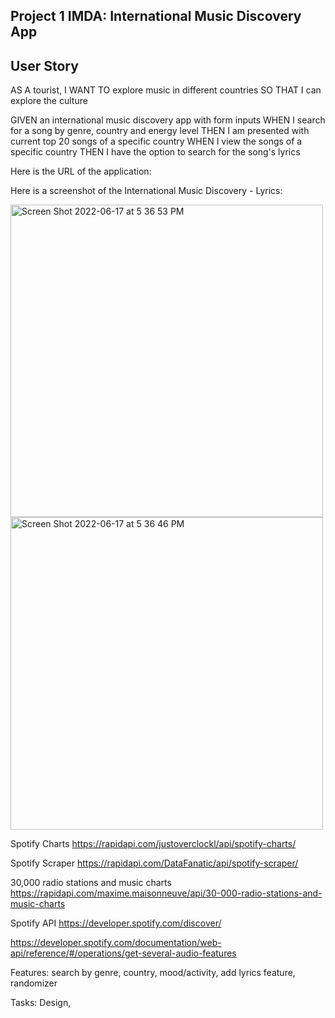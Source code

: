 ## Project 1 IMDA: International Music Discovery App

## User Story
AS A tourist,
I WANT TO explore music in different countries
SO THAT I can explore the culture

GIVEN an international music discovery app with form inputs
WHEN I search for a song by genre, country and energy level
THEN I am presented with current top 20 songs of a specific country
WHEN I view the songs of a specific country 
THEN I have the option to search for the song's lyrics

Here is the URL of the application:

Here is a screenshot of the International Music Discovery - Lyrics:

<img width="500" alt="Screen Shot 2022-06-17 at 5 36 53 PM" src="https://user-images.githubusercontent.com/100814403/174321561-1d3364cb-f415-4a87-953f-84e681e7cc95.png">


<img width="500" alt="Screen Shot 2022-06-17 at 5 36 46 PM" src="https://user-images.githubusercontent.com/100814403/174321592-8a40b00f-520e-4915-9bb7-516c8c74695e.png">










Spotify Charts
https://rapidapi.com/justoverclockl/api/spotify-charts/


Spotify Scraper 
https://rapidapi.com/DataFanatic/api/spotify-scraper/


30,000 radio stations and music charts
https://rapidapi.com/maxime.maisonneuve/api/30-000-radio-stations-and-music-charts

Spotify API
https://developer.spotify.com/discover/


https://developer.spotify.com/documentation/web-api/reference/#/operations/get-several-audio-features


Features: 
search by genre, country, mood/activity, 
add lyrics feature, randomizer

Tasks:
Design, 
